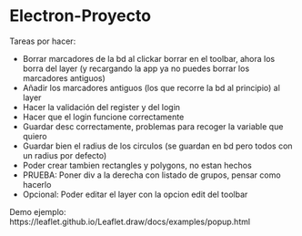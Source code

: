 # Electron-Proyecto
Tareas por hacer:
<ul>
  <li>Borrar marcadores de la bd al clickar borrar en el toolbar, ahora los borra del layer (y recargando la app ya no puedes borrar los marcadores antiguos)</li>
  <li>Añadir los marcadores antiguos (los que recorre la bd al principio) al layer</li>
  <li>Hacer la validación del register y del login</li>
  <li>Hacer que el login funcione correctamente</li>
  <li>Guardar desc correctamente, problemas para recoger la variable que quiero</li>
  <li>Guardar bien el radius de los circulos (se guardan en bd pero todos con un radius por defecto)</li>
  <li>Poder crear tambien rectangles y polygons, no estan hechos</li>
  <li>PRUEBA: Poner div a la derecha con listado de grupos, pensar como hacerlo</li>
  <li>Opcional: Poder editar el layer con la opcion edit del toolbar</li>
</ul>
<p>Demo ejemplo: https://leaflet.github.io/Leaflet.draw/docs/examples/popup.html</p>
